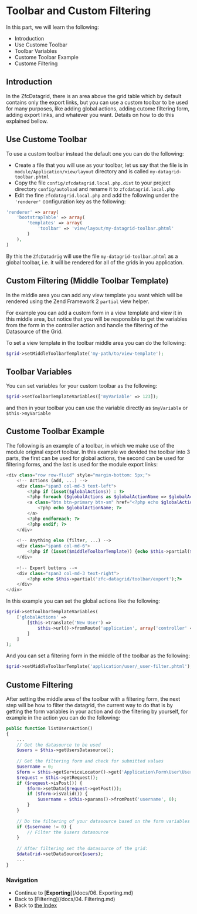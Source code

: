 # Toolbar and Custom Filtering

In this part, we will learn the following:

* Introduction
* Use Custome Toolbar
* Toolbar Variables
* Custome Toolbar Example
* Custome Filtering

## Introduction

In the ZfcDatagrid, there is an area above the grid table which by default contains only 
the export links, but you can use a custom toolbar to be used for many purposes,
like adding global actions, adding cutome filtering form, adding export links, and whatever
you want. Details on how to do this explained bellow.

## Use Custome Toolbar 

To use a custom toolbar instead the default one you can do the following:
* Create a file that you will use as your toolbar, let us say that the file is in 
`module/Application/view/layout` directory and is called `my-datagrid-toolbar.phtml`
* Copy the file `config/zfcdatagrid.local.php.dist` to your project directory
`config/autoload` and rename it to `zfcdatagrid.local.php`
* Edit the fine `zfcdatagrid.local.php` and add the following under the `'renderer'`
configuration key as the following:
```php
'renderer' => array(
    'bootstrapTable' => array(
        'templates' => array(
            'toolbar' => 'view/layout/my-datagrid-toolbar.phtml'
        )
    ),
)
```
By this the `ZfcDatadrig` will use the file `my-datagrid-toolbar.phtml` as a global
toolbar, i.e. it will be rendered for all of the grids in you application.

## Custom Filtering (Middle Toolbar Template)

In the middle area you can add any view template you want which will be rendered using the
Zend Framework 2 `partial` view helper. 

For example you can add a custom form in a view template and view it in this middle area, but
notice that you will be responsible to get the variables from the form in the controller
action and handle the filtering of the Datasource of the Grid.

To set a view template in the toolbar middle area you can do the following:
```php
$grid->setMiddleToolbarTemplate('my-path/to/view-template');
```

## Toolbar Variables

You can set variables for your custom toolbar as the following:
```php
$grid->setToolbarTemplateVariables(['myVariable' => 123]);
```
and then in your toolbar you can use the variable directly as
`$myVariable` or `$this->myVariable`


## Custome Toolbar Example

The following is an example of a toolbar, in which we make use of the module original
export toolbar. In this example we devided the toolbar into 3 parts, the first can be
used for global actions, the second can be used for filtering forms, and the last is
used for the module export links:
```php
<div class="row row-fluid" style="margin-bottom: 5px;">
    <!-- Actions (add, ...) -->
    <div class="span3 col-md-3 text-left">
        <?php if (isset($globalActions)) : ?>
        <?php foreach ($globalActions as $globalActionName => $globalActionURL) : ?>
        <a class="btn btn-primary btn-sm" href="<?php echo $globalActionURL; ?>">
            <?php echo $globalActionName; ?>
        </a>
        <?php endforeach; ?>
        <?php endif; ?>
    </div>
    
    <!-- Anything else (filter, ...) -->
    <div class="span6 col-md-6">
        <?php if (isset($middleToolbarTemplate)) {echo $this->partial($middleToolbarTemplate);} ?>
    </div>
    
    <!-- Export buttons -->
    <div class="span3 col-md-3 text-right">
        <?php echo $this->partial('zfc-datagrid/toolbar/export');?>
    </div>
</div>
```
In this example you can set the global actions like the following:
```php
$grid->setToolbarTemplateVariables(
    ['globalActions' =>
        [$this->translate('New User') =>
            $this->url()->fromRoute('application', array('controller' => 'user', 'action' => 'add'))
        ]
    ]
);
```
And you can set a filtering form in the middle of the toolbar as the following:
```php
$grid->setMiddleToolbarTemplate('application/user/_user-filter.phtml');
```

## Custome Filtering

After setting the middle area of the toolbar with a filtering form, the next step
will be how to filter the datagrid, the current way to do that is by getting the
form variables in your action and do the filtering by yourself, for example in the
action you can do the following:
```php
public function listUsersAction()
{
	...
    // Get the datasource to be used
    $users = $this->getUsersDatasource();
    
    // Get the filtering form and check for submitted values
    $username = 0;
    $form = $this->getServiceLocator()->get('Application\Form\User\UserFilterForm');
    $request = $this->getRequest();
    if ($request->isPost()) {
        $form->setData($request->getPost());
        if ($form->isValid()) {
            $username = $this->params()->fromPost('username', 0);
        }
    }
    
    // Do the filtering of your datasource based on the form variables
    if ($username != 0) {
    	// Filter the $users datasource
    }
    
    // After filtering set the datasource of the grid:
    $dataGrid->setDataSource($users);
    ...
}
```

### Navigation

* Continue to [**Exporting**](/docs/06. Exporting.md)
* Back to [Filtering](/docs/04. Filtering.md)
* Back to [the Index](/docs/README.md)